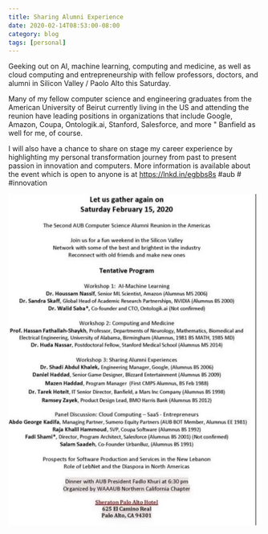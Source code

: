 ```yaml
---
title: Sharing Alumni Experience
date: 2020-02-14T08:53:00-08:00
category: blog 
tags: [personal] 
---
```

Geeking out on AI, machine learning, computing and medicine, as well as cloud computing and entrepreneurship with fellow professors, doctors, and alumni in Silicon Valley / Paolo Alto this Saturday.

Many of my fellow computer science and engineering graduates from the American University of Beirut currently living in the US and attending the reunion have leading positions in organizations that include Google, Amazon, Coupa, Ontologik.ai, Stanford, Salesforce, and more " Banfield as well for me, of course.

I will also have a chance to share on stage my career experience by highlighting my personal transformation journey from past to present passion in innovation and computers. More information is available about the event which is open to anyone is at <https://lnkd.in/egbbs8s> #aub # #innovation

![image1](/assets/images/events/img_0007.jpg)
